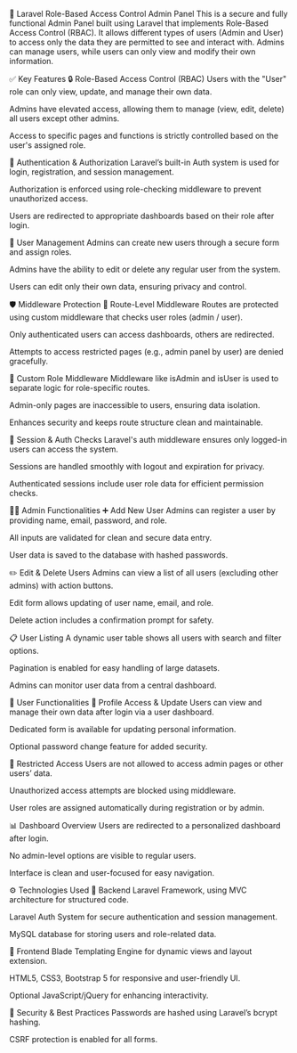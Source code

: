 🔐 Laravel Role-Based Access Control Admin Panel
This is a secure and fully functional Admin Panel built using Laravel that implements Role-Based Access Control (RBAC). It allows different types of users (Admin and User) to access only the data they are permitted to see and interact with. Admins can manage users, while users can only view and modify their own information.

✅ Key Features
🔒 Role-Based Access Control (RBAC)
Users with the "User" role can only view, update, and manage their own data.

Admins have elevated access, allowing them to manage (view, edit, delete) all users except other admins.

Access to specific pages and functions is strictly controlled based on the user's assigned role.

🔑 Authentication & Authorization
Laravel’s built-in Auth system is used for login, registration, and session management.

Authorization is enforced using role-checking middleware to prevent unauthorized access.

Users are redirected to appropriate dashboards based on their role after login.

👥 User Management
Admins can create new users through a secure form and assign roles.

Admins have the ability to edit or delete any regular user from the system.

Users can edit only their own data, ensuring privacy and control.

🛡️ Middleware Protection
📌 Route-Level Middleware
Routes are protected using custom middleware that checks user roles (admin / user).

Only authenticated users can access dashboards, others are redirected.

Attempts to access restricted pages (e.g., admin panel by user) are denied gracefully.

🧱 Custom Role Middleware
Middleware like isAdmin and isUser is used to separate logic for role-specific routes.

Admin-only pages are inaccessible to users, ensuring data isolation.

Enhances security and keeps route structure clean and maintainable.

🔐 Session & Auth Checks
Laravel's auth middleware ensures only logged-in users can access the system.

Sessions are handled smoothly with logout and expiration for privacy.

Authenticated sessions include user role data for efficient permission checks.

🧑‍💻 Admin Functionalities
➕ Add New User
Admins can register a user by providing name, email, password, and role.

All inputs are validated for clean and secure data entry.

User data is saved to the database with hashed passwords.

✏️ Edit & Delete Users
Admins can view a list of all users (excluding other admins) with action buttons.

Edit form allows updating of user name, email, and role.

Delete action includes a confirmation prompt for safety.

📋 User Listing
A dynamic user table shows all users with search and filter options.

Pagination is enabled for easy handling of large datasets.

Admins can monitor user data from a central dashboard.

👤 User Functionalities
🧾 Profile Access & Update
Users can view and manage their own data after login via a user dashboard.

Dedicated form is available for updating personal information.

Optional password change feature for added security.

🚫 Restricted Access
Users are not allowed to access admin pages or other users’ data.

Unauthorized access attempts are blocked using middleware.

User roles are assigned automatically during registration or by admin.

📊 Dashboard Overview
Users are redirected to a personalized dashboard after login.

No admin-level options are visible to regular users.

Interface is clean and user-focused for easy navigation.

⚙️ Technologies Used
🔧 Backend
Laravel Framework, using MVC architecture for structured code.

Laravel Auth System for secure authentication and session management.

MySQL database for storing users and role-related data.

🎨 Frontend
Blade Templating Engine for dynamic views and layout extension.

HTML5, CSS3, Bootstrap 5 for responsive and user-friendly UI.

Optional JavaScript/jQuery for enhancing interactivity.

🔐 Security & Best Practices
Passwords are hashed using Laravel’s bcrypt hashing.

CSRF protection is enabled for all forms.


